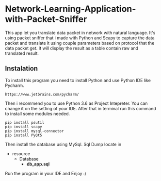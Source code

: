 # Network-Learning-Application-with-Packet-Sniffer
This app let you translate data packet in network with natural language. It's using packet sniffer that i made with Python and Scapy to capture the data packet and translate it using couple parameters based on protocol that the data packet get. It will display the result as a table contain raw and translated result. 

## Instalation
To install this program you need to install Python and use Python IDE like Pycharm. 

```
https://www.jetbrains.com/pycharm/
```

Then i recommend you to use Python 3.6 as Project Intepreter. You can change it on the setting of your IDE. After that in terminal run this command to install some modules needed.

```
pip install psutil
pip install scapy
pip install mysql-connector
pip install PyQt5
```
Then install the database using MySql. Sql Dump locate in
- resource
  - Database
    - **db_app.sql**

Run the program in your IDE and Enjoy :)

